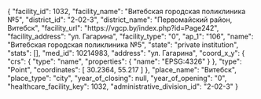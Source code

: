 {
    "facility_id": 1032,
    "facility_name": "Витебская городская поликлиника №5",
    "district_id": "2-02-3",
    "district_name": "Первомайский район, Витебск",
    "facility_url": "https:\/\/vgcp.by\/index.php?id=Page242",
    "facility_address": "ул. Гагарина",
    "facility_type": "0",
    "ap_1": "106",
    "name": "Витебская городская поликлиника №5",
    "state": "private institution",
    "stats": [],
    "med_id": 10214983,
    "address": "ул. Гагарина",
    "coord_x_y": {
        "crs": {
            "type": "name",
            "properties": {
                "name": "EPSG:4326"
            }
        },
        "type": "Point",
        "coordinates": [
            30.2364,
            55.217
        ]
    },
    "place_name": "Витебск",
    "place_type": "city",
    "year_of_closing": null,
    "year_of_opening": "0",
    "healthcare_facility_key": 1032,
    "administrative_division_id": "2-02-3"
}